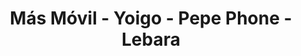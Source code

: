 ---
title: "Más Móvil - Yoigo - Pepe Phone -Lebara"
url: /alhaurin-de-la-torre/mas-movil-yoigo-pepe-phone-lebara/
shop: Handy
---